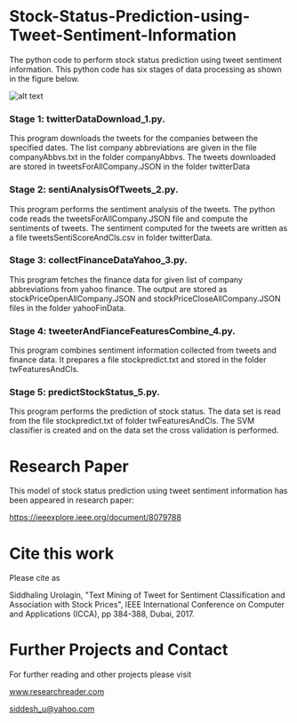 # Stock-Status-Prediction-using-Tweet-Sentiment-Information

The python code to perform stock status prediction using tweet sentiment information. This python code has six stages of data processing as shown in the figure below. 

![alt text](https://github.com/siddhaling/Stock-Status-Prediction-using-Tweet-Sentiment-Information/blob/master/fig.jpg)

### Stage 1: twitterDataDownload_1.py. 

This program downloads the tweets for the companies between the specified dates. The list company abbreviations are given in the file companyAbbvs.txt in the folder companyAbbvs. The tweets downloaded are stored in tweetsForAllCompany.JSON in the folder twitterData
### Stage 2: sentiAnalysisOfTweets_2.py.

This program performs the sentiment analysis of the tweets. The python code reads the tweetsForAllCompany.JSON file and compute the sentiments of tweets. The sentiment computed for the tweets are written as a file tweetsSentiScoreAndCls.csv in folder twitterData.
### Stage 3: collectFinanceDataYahoo_3.py.

This program fetches the finance data for given list of company abbreviations from yahoo finance. The output are stored as stockPriceOpenAllCompany.JSON and stockPriceCloseAllCompany.JSON files in the folder yahooFinData.
### Stage 4: tweeterAndFianceFeaturesCombine_4.py.

This program combines sentiment information collected from tweets and finance data. It prepares a file stockpredict.txt and stored in the folder twFeaturesAndCls.
### Stage 5: predictStockStatus_5.py.

This program performs the prediction of stock status. The data set is read from the file stockpredict.txt of folder twFeaturesAndCls. The SVM classifier is created and on the data set the cross validation is performed. 

# Research Paper

This model of stock status prediction using tweet sentiment information has been appeared in research paper:

https://ieeexplore.ieee.org/document/8079788

# Cite this work

Please cite as 

Siddhaling Urolagin, "Text Mining of Tweet for Sentiment Classification and Association with Stock Prices", IEEE International Conference on Computer and Applications (ICCA), pp 384-388, Dubai, 2017.

# Further Projects and Contact

For further reading and other projects please visit

www.researchreader.com

siddesh_u@yahoo.com


